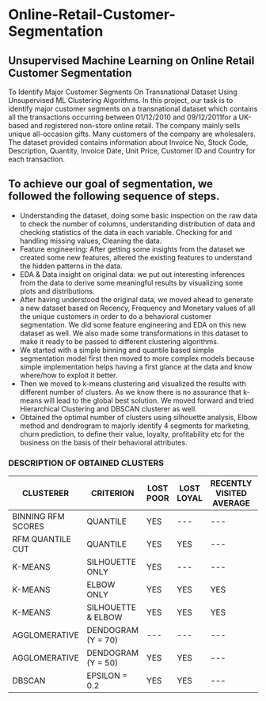 # Online-Retail-Customer-Segmentation
## Unsupervised Machine Learning on Online Retail Customer Segmentation

To Identify Major Customer Segments On Transnational Dataset Using Unsupervised ML Clustering Algorithms. In this project, our task is to identify major customer segments on a transnational dataset which contains all the transactions occurring between 01/12/2010 and 09/12/2011for a UK-based and registered non-store online retail. The company mainly sells unique all-occasion gifts. Many customers of the company are wholesalers. The dataset provided contains information about Invoice No, Stock Code, Description, Quantity, Invoice Date, Unit Price, Customer ID and Country for each transaction.

## To achieve our goal of segmentation, we followed the following sequence of steps.

* Understanding the dataset, doing some basic inspection on the raw data to check the number of columns, understanding distribution of data and checking statistics of the data in each variable. Checking for and handling missing values, Cleaning the data.
* Feature engineering: After getting some insights from the dataset we created some new features, altered the existing features to understand the hidden patterns in the data.
* EDA & Data insight on original data: we put out interesting inferences from the data to derive some meaningful results by visualizing some plots and distributions.
* After having understood the original data, we moved ahead to generate a new dataset based on Recency, Frequency and Monetary values of all the unique customers in order to do a behavioral customer segmentation. We did some feature engineering and EDA on this new dataset as well. We also made some transformations in this dataset to make it ready to be passed to different clustering algorithms.
* We started with a simple binning and quantile based simple segmentation model first then moved to more complex models because simple implementation helps having a first glance at the data and know where/how to exploit it better.
* Then we moved to k-means clustering and visualized the results with different number of clusters. As we know there is no assurance that k-means will lead to the global best solution. We moved forward and tried Hierarchical Clustering and DBSCAN clusterer as well.
* Obtained the optimal number of clusters using silhouette analysis, Elbow method and dendrogram to majorly identify 4 segments for marketing, churn prediction, to define their value, loyalty, profitability etc for the business on the basis of their behavioral attributes. 

### DESCRIPTION OF OBTAINED CLUSTERS

| CLUSTERER             | CRITERION         | LOST POOR | LOST LOYAL | RECENTLY VISITED AVERAGE | AVERAGE | GOOD | BEST |
| ----------------------|-------------------|-----------|------------|--------------------------|---------|------|------|
| BINNING RFM SCORES    | QUANTILE          | YES       | ---        | ---                      | YES     | YES  | YES  |
| RFM QUANTILE CUT      | QUANTILE          | YES       | YES        | ---                      | ---     | YES  | YES  |
| K-MEANS               | SILHOUETTE ONLY   | YES       | ---        | ---                      | ---     | ---  | YES  |
| K-MEANS               | ELBOW ONLY        | YES       | YES        | YES                      | YES     | ---  | YES  |
| K-MEANS               | SILHOUETTE & ELBOW| YES       | YES        | YES                      | ---     | ---  | YES  |
| AGGLOMERATIVE         | DENDOGRAM (Y = 70)| ---       | ---        | ---                      | YES     | ---  | YES  |
| AGGLOMERATIVE         | DENDOGRAM (Y = 50)| YES       | YES        | ---                      | ---     | ---  | YES  |
| DBSCAN                | EPSILON = 0.2     | YES       | YES        | ---                      | YES     | YES  | ---  |
